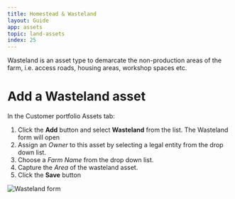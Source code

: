 ```yaml
---
title: Homestead & Wasteland
layout: Guide
app: assets
topic: land-assets
index: 25
---
```


Wasteland is an asset type to demarcate the non-production areas of the farm, i.e. access roads, housing areas, workshop spaces etc.

# Add a Wasteland asset 

In the Customer portfolio Assets tab:

1. Click the **Add** button and select **Wasteland** from the list. The Wasteland form will open
2. Assign an *Owner* to this asset by selecting a legal entity from the drop down list.
3. Choose a *Farm Name* from the drop down list.
4. Capture the *Area* of the wasteland asset.
5. Click the **Save** button

![Wasteland form](/images/guides/assets/ENT_add_wasteland.jpg)